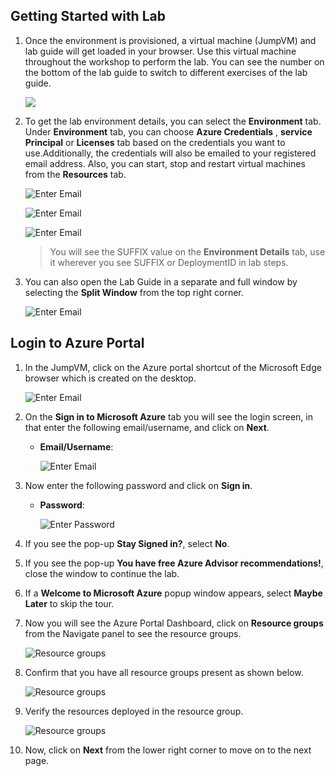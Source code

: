 ## Getting Started with Lab

1. Once the environment is provisioned, a virtual machine (JumpVM) and lab guide will get loaded in your browser. Use this virtual machine throughout the workshop to perform the lab. You can see the number on the bottom of the lab guide to switch to different exercises of the lab guide.

   ![](images/form(1).png)
 
1. To get the lab environment details, you can select the **Environment** tab. Under **Environment** tab, you can choose **Azure Credentials** , **service Principal** or **Licenses** tab based on the credentials you want to use.Additionally, the credentials will also be emailed to your registered email address. Also, you can start, stop and restart virtual machines from the **Resources** tab.

   ![](images/openai(2).png "Enter Email")

   ![](images/OPENAI(3).png "Enter Email")

   ![](images/form(3).png "Enter Email")
 
   > You will see the SUFFIX value on the **Environment Details** tab, use it wherever you see SUFFIX or DeploymentID in lab steps.

1. You can also open the Lab Guide in a separate and full window by selecting the **Split Window** from the top right corner.

   ![](images/split1.png "Enter Email")
 
## Login to Azure Portal

1. In the JumpVM, click on the Azure portal shortcut of the Microsoft Edge browser which is created on the desktop.

   ![](images/form(2).png "Enter Email")
   
1. On the **Sign in to Microsoft Azure** tab you will see the login screen, in that enter the following email/username, and click on **Next**. 

   * **Email/Username**: <inject key="AzureAdUserEmail"></inject>
   
      ![](images/signin-uname.png "Enter Email")
     
1. Now enter the following password and click on **Sign in**.
   
   * **Password**: <inject key="AzureAdUserPassword"></inject>
   
      ![](images/signin-pword.png "Enter Password")
     
1. If you see the pop-up **Stay Signed in?**, select **No**.

1. If you see the pop-up **You have free Azure Advisor recommendations!**, close the window to continue the lab.

1. If a **Welcome to Microsoft Azure** popup window appears, select **Maybe Later** to skip the tour.
   
1. Now you will see the Azure Portal Dashboard, click on **Resource groups** from the Navigate panel to see the resource groups.

   ![](images/select-rg.png "Resource groups")
   
1. Confirm that you have all resource groups present as shown below.

   ![](images/rg.png "Resource groups")
   
1. Verify the resources deployed in the resource group.

   ![](images/resources.png "Resource groups")
   
1. Now, click on **Next** from the lower right corner to move on to the next page.
